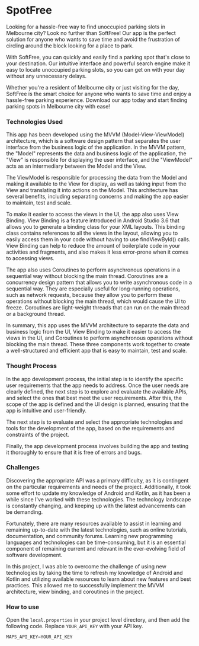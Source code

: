 # SpotFree

Looking for a hassle-free way to find unoccupied parking slots in Melbourne city? Look no further than SoftFree! Our app is the perfect solution for anyone who wants to save time and avoid the frustration of circling around the block looking for a place to park.

With SoftFree, you can quickly and easily find a parking spot that's close to your destination. Our intuitive interface and powerful search engine make it easy to locate unoccupied parking slots, so you can get on with your day without any unnecessary delays.

Whether you're a resident of Melbourne city or just visiting for the day, SoftFree is the smart choice for anyone who wants to save time and enjoy a hassle-free parking experience. Download our app today and start finding parking spots in Melbourne city with ease!

### Technologies Used
This app has been developed using the MVVM (Model-View-ViewModel) architecture, which is a software design pattern that separates the user interface from the business logic of the application. In the MVVM pattern, the "Model" represents the data and business logic of the application, the "View" is responsible for displaying the user interface, and the "ViewModel" acts as an intermediary between the Model and the View.

The ViewModel is responsible for processing the data from the Model and making it available to the View for display, as well as taking input from the View and translating it into actions on the Model. This architecture has several benefits, including separating concerns and making the app easier to maintain, test and scale.

To make it easier to access the views in the UI, the app also uses View Binding. View Binding is a feature introduced in Android Studio 3.6 that allows you to generate a binding class for your XML layouts. This binding class contains references to all the views in the layout, allowing you to easily access them in your code without having to use findViewById() calls. View Binding can help to reduce the amount of boilerplate code in your activities and fragments, and also makes it less error-prone when it comes to accessing views.

The app also uses Coroutines to perform asynchronous operations in a sequential way without blocking the main thread. Coroutines are a concurrency design pattern that allows you to write asynchronous code in a sequential way. They are especially useful for long-running operations, such as network requests, because they allow you to perform these operations without blocking the main thread, which would cause the UI to freeze. Coroutines are light-weight threads that can run on the main thread or a background thread.

In summary, this app uses the MVVM architecture to separate the data and business logic from the UI, View Binding to make it easier to access the views in the UI, and Coroutines to perform asynchronous operations without blocking the main thread. These three components work together to create a well-structured and efficient app that is easy to maintain, test and scale.

### Thought Process
In the app development process, the initial step is to identify the specific user requirements that the app needs to address. Once the user needs are clearly defined, the next step is to explore and evaluate the available APIs, and select the ones that best meet the user requirements. After this, the scope of the app is defined and the UI design is planned, ensuring that the app is intuitive and user-friendly.

The next step is to evaluate and select the appropriate technologies and tools for the development of the app, based on the requirements and constraints of the project.

Finally, the app development process involves building the app and testing it thoroughly to ensure that it is free of errors and bugs.

### Challenges
Discovering the appropriate API was a primary difficulty, as it is contingent on the particular requirements and needs of the project. Additionally, it took some effort to update my knowledge of Android and Kotlin, as it has been a while since I've worked with these technologies. The technology landscape is constantly changing, and keeping up with the latest advancements can be demanding.

Fortunately, there are many resources available to assist in learning and remaining up-to-date with the latest technologies, such as online tutorials, documentation, and community forums. Learning new programming languages and technologies can be time-consuming, but it is an essential component of remaining current and relevant in the ever-evolving field of software development.

In this project, I was able to overcome the challenge of using new technologies by taking the time to refresh my knowledge of Android and Kotlin and utilizing available resources to learn about new features and best practices. This allowed me to successfully implement the MVVM architecture, view binding, and coroutines in the project.

### How to use
Open the `local.properties` in your project level directory, and then add the following code. Replace `YOUR_API_KEY` with your API key.
```kotlin
MAPS_API_KEY=YOUR_API_KEY
